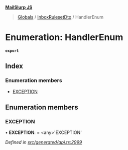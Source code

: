 **[MailSlurp JS](../README.md)**

> [Globals](../README.md) / [InboxRulesetDto](../modules/inboxrulesetdto.md) / HandlerEnum

# Enumeration: HandlerEnum

**`export`** 

## Index

### Enumeration members

* [EXCEPTION](inboxrulesetdto.handlerenum.md#exception)

## Enumeration members

### EXCEPTION

•  **EXCEPTION**:  = \<any>'EXCEPTION'

*Defined in [src/generated/api.ts:2999](https://github.com/mailslurp/mailslurp-client/blob/cce5bf2/src/generated/api.ts#L2999)*

